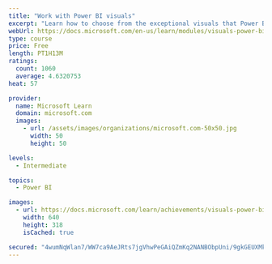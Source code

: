 ```yaml
---
title: "Work with Power BI visuals"
excerpt: "Learn how to choose from the exceptional visuals that Power BI makes available to you. Formatting visuals will direct the user’s attention to exactly where you want it, while helping to make the visual easier to read and interpret. You will also learn about how to use key performance indicators (KPIs)."
webUrl: https://docs.microsoft.com/en-us/learn/modules/visuals-power-bi/
type: course
price: Free
length: PT1H13M
ratings:
  count: 1060
  average: 4.6320753
heat: 57

provider:
  name: Microsoft Learn
  domain: microsoft.com
  images:
    - url: /assets/images/organizations/microsoft.com-50x50.jpg
      width: 50
      height: 50

levels:
  - Intermediate

topics:
  - Power BI

images:
  - url: https://docs.microsoft.com/learn/achievements/visuals-power-bi-social.png
    width: 640
    height: 318
    isCached: true

secured: "4wumNqWlan7/WW7ca9AeJRts7jgVhwPeGAiQZmKq2NANBObpUni/9gkGEUXMkjmd9Xnygnhi4cOrSYmGST1HwvwIQz9UU0xPmQ+3heoiyLe8X1X8b43g3/XfEtndpiksQvHXrZfOWQnYDmaFquElHal3gv+XxOlf7+n2ltgDdvWi412Ih58VPOvQ+Y6lWET6zsj9jFoGBRCSSDtD3pOczHXIMjFqZdxAqPhEmg+pCpzaBxYV01xtLMHvNOkOXT8O09JCfs/0g3G7cxpltGw+ua3dkHeoy90hPkkbnq7TQ7bpUAUjfLqF3USejJN1aH4hJhz+LQukll+509KcBNqtmLgEMzDRA+LGy0pVEL7mo92OWKEmO/4g/errKfqwMeg3v4rjmAP/TvMNVXpNSw6GSUrFVGMOJ9OVuklg6/zhd1w=;hOCP4sfAVkO+vjkmDV7p9A=="
---
```


